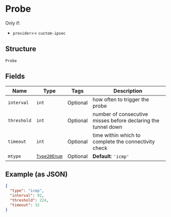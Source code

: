 
# Probe

Only if:

* `provider`== `custom-ipsec`

## Structure

`Probe`

## Fields

| Name | Type | Tags | Description |
|  --- | --- | --- | --- |
| `interval` | `int` | Optional | how often to trigger the probe |
| `threshold` | `int` | Optional | number of consecutive misses before declaring the tunnel down |
| `timeout` | `int` | Optional | time within which to complete the connectivity check |
| `mtype` | [`Type20Enum`](../../doc/models/type-20-enum.md) | Optional | **Default**: `'icmp'` |

## Example (as JSON)

```json
{
  "type": "icmp",
  "interval": 92,
  "threshold": 224,
  "timeout": 32
}
```

